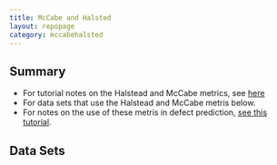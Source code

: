 ```yaml
---
title: McCabe and Halsted
layout: repopage
category: mccabehalsted
---
```


## Summary

+ For tutorial notes on the Halstead and McCabe metrics, 
  see [here](tut)
+ For data sets that use the Halstead and McCabe metris below.
+ For notes on the use of these metris in defect
  prediction, [see this tutorial](../index.html).

## Data Sets
